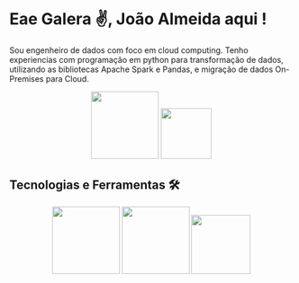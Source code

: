 # Eae Galera ✌, João Almeida aqui ! 
Sou engenheiro de dados com foco em cloud computing. Tenho experiencias com programação em python para transformação de dados,
utilizando as bibliotecas Apache Spark e Pandas, e migração de dados On-Premises para Cloud.

<!-- ![Linkedin](https://img.shields.io/badge/%20-Linkedin-%230A66C2?logo=linkedin&style=for-the-badge&link=https%3A%2F%2Fwww.linkedin.com%2Fin%2Fjo%25C3%25A3o-victor-a-soares-939b78158%2F) -->
<!-- ![Gmail](https://img.shields.io/badge/%20-Gmail-%23EA4335?logo=gmail&style=for-the-badge&link=joaoallmeida96@gmail.com&logoColor=white) -->

<p align="center"> <img width="120" src="https://img.shields.io/badge/%20-Linkedin-%230A66C2?logo=linkedin&style=for-the-badge&link=https%3A%2F%2Fwww.linkedin.com%2Fin%2Fjo%25C3%25A3o-victor-a-soares-939b78158%2F"> <img width="90" src="https://img.shields.io/badge/%20-Gmail-%23EA4335?logo=gmail&style=for-the-badge&link=joaoallmeida96@gmail.com&logoColor=white"></p>

## Tecnologias e Ferramentas 🛠
<p align="center"> <img width="120" src="https://img.shields.io/badge/%20-Python-%233776AB?style=for-the-badge&logo=Python&logoColor=white"> <img width="120" src="https://img.shields.io/badge/%20-docker-0db7ed?style=for-the-badge&logo=Docker&logoColor=white"> <img width="105" src="https://img.shields.io/badge/%20-Linux-%23FCC624?style=for-the-badge&logo=Linux&logoColor=black"></p>